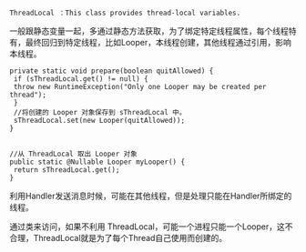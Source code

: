 	ThreadLocal ：This class provides thread-local variables.


一般跟静态变量一起，多通过静态方法获取，为了绑定特定线程属性，每个线程特有，最终回归到特定线程，比如Looper，本线程创建，其他线程通过引用，影响本线程。

	private static void prepare(boolean quitAllowed) {
	 if (sThreadLocal.get() != null) {
	 throw new RuntimeException("Only one Looper may be created per thread");
	 }
	 //将创建的 Looper 对象保存到 sThreadLocal 中。
	 sThreadLocal.set(new Looper(quitAllowed));
	}
	​
	​
	//从 ThreadLocal 取出 Looper 对象
	public static @Nullable Looper myLooper() {
	 return sThreadLocal.get();
	}
	
利用Handler发送消息时候，可能在其他线程，但是处理只能在Handler所绑定的线程。
	
通过类来访问，如果不利用	ThreadLocal，可能一个进程只能一个Looper，这不合理，ThreadLocal就是为了每个Thread自己使用而创建的。